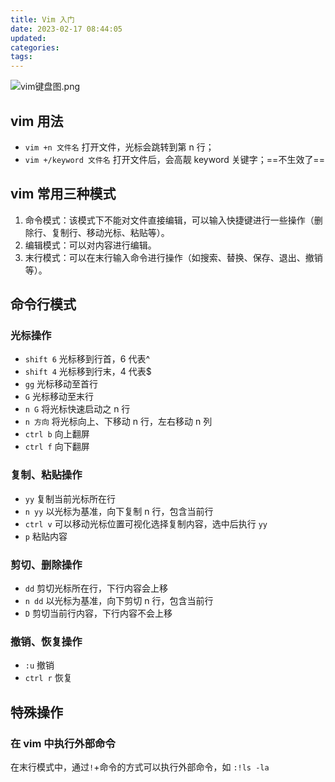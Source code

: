 ```yaml
---
title: Vim 入门
date: 2023-02-17 08:44:05
updated:
categories:
tags:
---
```


![vim键盘图.png](https://s2.loli.net/2023/03/02/xq9LfeGrpWXSadt.png)
## vim 用法

- `vim +n 文件名` 打开文件，光标会跳转到第 n 行；
- `vim +/keyword 文件名` 打开文件后，会高靓 keyword 关键字；==不生效了==

## vim 常用三种模式

1. 命令模式：该模式下不能对文件直接编辑，可以输入快捷键进行一些操作（删除行、复制行、移动光标、粘贴等）。
2. 编辑模式：可以对内容进行编辑。
3. 末行模式：可以在末行输入命令进行操作（如搜索、替换、保存、退出、撤销等）。

## 命令行模式

### 光标操作
- `shift 6` 光标移到行首，6 代表^
- `shift 4` 光标移到行末，4 代表$
- `gg` 光标移动至首行
- `G` 光标移动至末行
- `n G` 将光标快速启动之 n 行
- `n 方向` 将光标向上、下移动 n 行，左右移动 n 列
- `ctrl b` 向上翻屏
- `ctrl f` 向下翻屏


### 复制、粘贴操作
- `yy` 复制当前光标所在行
- `n yy` 以光标为基准，向下复制 n 行，包含当前行
- `ctrl v` 可以移动光标位置可视化选择复制内容，选中后执行 `yy`
- `p` 粘贴内容

### 剪切、删除操作
- `dd` 剪切光标所在行，下行内容会上移
- `n dd` 以光标为基准，向下剪切 n 行，包含当前行
- `D` 剪切当前行内容，下行内容不会上移

### 撤销、恢复操作
- `:u` 撤销
- `ctrl r` 恢复


## 特殊操作

### 在 vim 中执行外部命令
在末行模式中，通过`!`+命令的方式可以执行外部命令，如 `:!ls -la` 